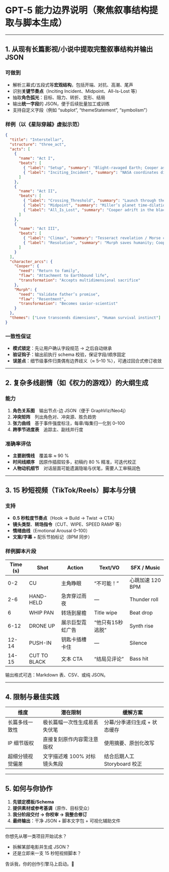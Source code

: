 # GPT-5 能力边界说明（聚焦叙事结构提取与脚本生成）

---

## 1. 从现有长篇影视/小说中提取完整叙事结构并输出 JSON

### 可做到

- 解析三幕式/五段式等​**宏观结构**，包括开端、对抗、高潮、尾声  
- 识别​**关键节奏点**（Inciting Incident、Midpoint、All-Is-Lost 等）  
- 抽取​**角色弧光**：目标、阻力、转折、变形、结局  
- 输出​**统一字段**的 JSON，便于后续批量加工或训练  
- 支持自定义字段（例如 “subplot”, “themeStatement”, “symbolism”）

### 样例（以《星际穿越》虚拟示范）

```json
{
  "title": "Interstellar",
  "structure": "three_act",
  "acts": [
    {
      "name": "Act I",
      "beats": [
        { "label": "Setup", "summary": "Blight-ravaged Earth; Cooper as farmer." },
        { "label": "Inciting_Incident", "summary": "NASA coordinates discovered." }
      ]
    },
    {
      "name": "Act II",
      "beats": [
        { "label": "Crossing_Threshold", "summary": "Launch through the wormhole." },
        { "label": "Midpoint", "summary": "Miller’s planet time-dilation disaster." },
        { "label": "All_Is_Lost", "summary": "Cooper adrift in the black hole." }
      ]
    },
    {
      "name": "Act III",
      "beats": [
        { "label": "Climax", "summary": "Tesseract revelation / Morse code." },
        { "label": "Resolution", "summary": "Murph saves humanity; Cooper sets off." }
      ]
    }
  ],
  "character_arcs": {
    "Cooper": {
      "need": "Return to family",
      "flaw": "Attachment to Earthbound life",
      "transformation": "Accepts multidimensional sacrifice"
    },
    "Murph": {
      "need": "Validate father’s promise",
      "flaw": "Resentment",
      "transformation": "Becomes savior-scientist"
    }
  },
  "themes": ["Love transcends dimensions", "Human survival instinct"]
}
```

### 一致性保证

- **模式锁定**：先让用户确认字段规范 → 之后自动继承  
- **验证钩子**：输出前执行 schema 校验，保证字段/顺序固定  
- **误差点**：细节级事件归类偶有边界歧义（≈ 5–10 %），可通过回合式修订收敛

---

## 2. 复杂多线剧情（如《权力的游戏》）的大纲生成

### 能力

1. **角色关系图** 输出节点-边 JSON（便于 GraphViz/Neo4j）
2. **冲突矩阵** 列出角色对、冲突源、胜负趋势
3. **张力曲线** 基于事件强度标注，每章/每集归一化到 0–100
4. **跨季节进度表** 追踪主、副线并行度

### 准确率评估

- **主要剧情线**　覆盖率 ≈ 90 %  
- **时间线顺序**　因原作插叙较多，初稿约 80 % 精准，可迭代校正  
- **人物动机细节**　对话层面可能遗漏隐喻与伏笔，需要人工审稿润色

---

## 3. 15 秒短视频（TikTok/Reels）脚本与分镜

### 支持

- **0.5 秒粒度节奏点**（Hook → Build → Twist → CTA）  
- **镜头类型**、**转场指令**（CUT、WIPE、SPEED RAMP 等）  
- **情绪曲线**（Emotional Arousal 0–100）  
- **文案/字幕** + 配乐节拍标记（BPM 同步）

### 样例脚本片段

| Time (s) | Shot | Action | Text/VO | SFX / Music |
|----------|------|--------|---------|-------------|
| 0-2 | CU | 主角睁眼 | “不可能！” | 心跳加速 120 BPM |
| 2-6 | HAND-HELD | 急奔穿过雨夜 | — | Thunder roll |
| 6 | WHIP PAN | 转场到屋檐 | Title wipe | Beat drop |
| 6-12 | DRONE UP | 展示巨型霓虹广告 | “他只有15秒逃脱” | Synth rise |
| 12-14 | PUSH-IN | 钥匙卡插槽卡住 | — | Silence |
| 14-15 | CUT TO BLACK | 文本 CTA | “结局见评论” | Bass hit |

输出格式可选：Markdown 表、CSV、或纯 JSON。

---

## 4. 限制与最佳实践

| 维度 | 潜在限制 | 缓解方案 |
|------|-----------|----------|
| 长篇多线一致性 | 极长篇幅一次性生成易丢失伏笔 | 分幕/分季递归生成 + 状态缓存 |
| IP 细节版权 | 直接复刻原作内容需注意版权 | 使用摘要、原创化改写 |
| 超细分镜视觉偏差 | 文字描述难 100% 对标镜头焦段 | 结合后期人工 Storyboard 校正 |

---

## 5. 如何与你协作

1. **先锁定模板/Schema**  
2. **提供素材或参考基调**（原作、目标受众）  
3. **我分阶段交付 → 你校审 → 我整合修订**  
4. **最终输出**：干净 JSON + 脚本文字包 + 可视化辅助文件

---

你想先从哪一类项目开始试水？   
- 拆解某部电影并生成 JSON？  
- 还是立即来一支 15 秒短视频脚本？  

告诉我，你的创作引擎马上启动。🚀